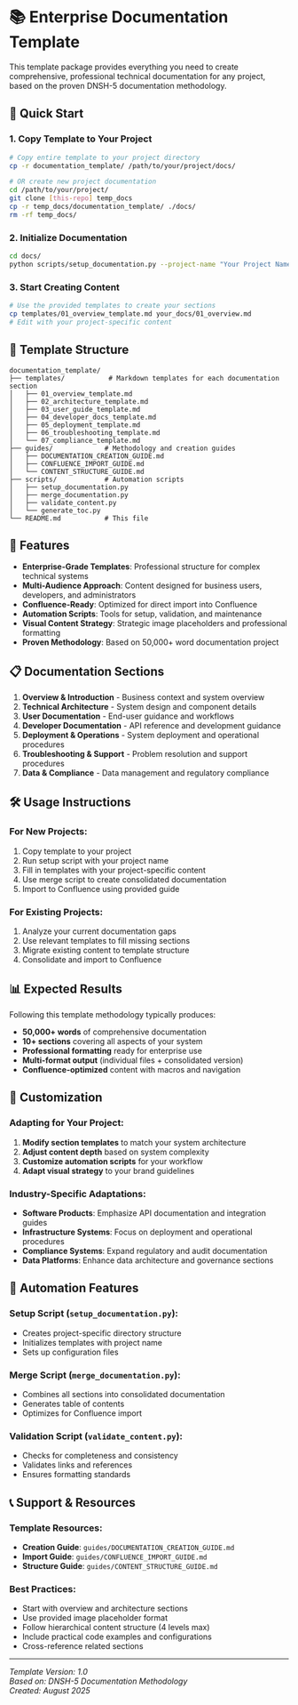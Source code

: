 # 📚 Enterprise Documentation Template

This template package provides everything you need to create comprehensive, professional technical documentation for any project, based on the proven DNSH-5 documentation methodology.

## 🚀 Quick Start

### 1. Copy Template to Your Project
```bash
# Copy entire template to your project directory
cp -r documentation_template/ /path/to/your/project/docs/

# OR create new project documentation
cd /path/to/your/project/
git clone [this-repo] temp_docs
cp -r temp_docs/documentation_template/ ./docs/
rm -rf temp_docs/
```

### 2. Initialize Documentation
```bash
cd docs/
python scripts/setup_documentation.py --project-name "Your Project Name"
```

### 3. Start Creating Content
```bash
# Use the provided templates to create your sections
cp templates/01_overview_template.md your_docs/01_overview.md
# Edit with your project-specific content
```

## 📁 Template Structure

```
documentation_template/
├── templates/           # Markdown templates for each documentation section
│   ├── 01_overview_template.md
│   ├── 02_architecture_template.md
│   ├── 03_user_guide_template.md
│   ├── 04_developer_docs_template.md
│   ├── 05_deployment_template.md
│   ├── 06_troubleshooting_template.md
│   └── 07_compliance_template.md
├── guides/             # Methodology and creation guides
│   ├── DOCUMENTATION_CREATION_GUIDE.md
│   ├── CONFLUENCE_IMPORT_GUIDE.md
│   └── CONTENT_STRUCTURE_GUIDE.md
├── scripts/            # Automation scripts
│   ├── setup_documentation.py
│   ├── merge_documentation.py
│   ├── validate_content.py
│   └── generate_toc.py
└── README.md           # This file
```

## 🎯 Features

- **Enterprise-Grade Templates**: Professional structure for complex technical systems
- **Multi-Audience Approach**: Content designed for business users, developers, and administrators
- **Confluence-Ready**: Optimized for direct import into Confluence
- **Automation Scripts**: Tools for setup, validation, and maintenance
- **Visual Content Strategy**: Strategic image placeholders and professional formatting
- **Proven Methodology**: Based on 50,000+ word documentation project

## 📋 Documentation Sections

1. **Overview & Introduction** - Business context and system overview
2. **Technical Architecture** - System design and component details
3. **User Documentation** - End-user guidance and workflows
4. **Developer Documentation** - API reference and development guidance
5. **Deployment & Operations** - System deployment and operational procedures
6. **Troubleshooting & Support** - Problem resolution and support procedures
7. **Data & Compliance** - Data management and regulatory compliance

## 🛠️ Usage Instructions

### For New Projects:
1. Copy template to your project
2. Run setup script with your project name
3. Fill in templates with your project-specific content
4. Use merge script to create consolidated documentation
5. Import to Confluence using provided guide

### For Existing Projects:
1. Analyze your current documentation gaps
2. Use relevant templates to fill missing sections
3. Migrate existing content to template structure
4. Consolidate and import to Confluence

## 📊 Expected Results

Following this template methodology typically produces:
- **50,000+ words** of comprehensive documentation
- **10+ sections** covering all aspects of your system
- **Professional formatting** ready for enterprise use
- **Multi-format output** (individual files + consolidated version)
- **Confluence-optimized** content with macros and navigation

## 🎨 Customization

### Adapting for Your Project:
1. **Modify section templates** to match your system architecture
2. **Adjust content depth** based on system complexity
3. **Customize automation scripts** for your workflow
4. **Adapt visual strategy** to your brand guidelines

### Industry-Specific Adaptations:
- **Software Products**: Emphasize API documentation and integration guides
- **Infrastructure Systems**: Focus on deployment and operational procedures
- **Compliance Systems**: Expand regulatory and audit documentation
- **Data Platforms**: Enhance data architecture and governance sections

## 🚀 Automation Features

### Setup Script (`setup_documentation.py`):
- Creates project-specific directory structure
- Initializes templates with project name
- Sets up configuration files

### Merge Script (`merge_documentation.py`):
- Combines all sections into consolidated documentation
- Generates table of contents
- Optimizes for Confluence import

### Validation Script (`validate_content.py`):
- Checks for completeness and consistency
- Validates links and references
- Ensures formatting standards

## 📞 Support & Resources

### Template Resources:
- **Creation Guide**: `guides/DOCUMENTATION_CREATION_GUIDE.md`
- **Import Guide**: `guides/CONFLUENCE_IMPORT_GUIDE.md`
- **Structure Guide**: `guides/CONTENT_STRUCTURE_GUIDE.md`

### Best Practices:
- Start with overview and architecture sections
- Use provided image placeholder format
- Follow hierarchical content structure (4 levels max)
- Include practical code examples and configurations
- Cross-reference related sections

---

*Template Version: 1.0*  
*Based on: DNSH-5 Documentation Methodology*  
*Created: August 2025*
